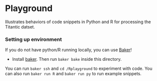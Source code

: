 # Playground

Illustrates behaviors of code snippets in Python and R for processing the Titantic datset.

### Setting up environment

If you do not have python/R running locally, you can use [Baker](https://getbaker.io)!

* Install [baker](https://docs.getbaker.io/installation/). Then run `baker bake` inside this directory.

You can run `baker ssh` and `cd /Rplayground` to experiment with code. You can also run `baker run R` and `baker run py` to run example snippets.




